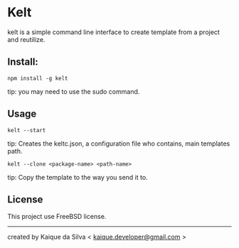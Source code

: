 # Kelt

kelt is a simple command line interface to create template from a project and reutilize.

## Install:

    npm install -g kelt

tip: you may need to use the sudo command.

## Usage

    kelt --start

tip: Creates the keltc.json, a configuration file who contains, main templates path.

    kelt --clone <package-name> <path-name>

tip: Copy the template to the way you send it to.

## License

This project use FreeBSD license.

-------------------------------------------------------------------------------------------

created by Kaique da Silva < kaique.developer@gmail.com >
